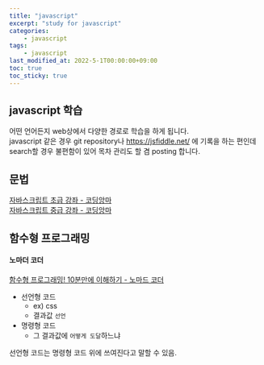 ```yaml
---
title: "javascript"
excerpt: "study for javascript"
categories:
    - javascript
tags:
    - javascript
last_modified_at: 2022-5-1T00:00:00+09:00
toc: true
toc_sticky: true
---
```


## javascript 학습
어떤 언어든지 web상에서 다양한 경로로 학습을 하게 됩니다.  
javascript 같은 경우 git repository나 https://jsfiddle.net/ 에 기록을 하는 편인데 search할 경우 불편함이 있어 목차 관리도 할 겸 posting 합니다.

## 문법
[자바스크립트 초급 강좌 - 코딩앙마](https://www.youtube.com/playlist?list=PLZKTXPmaJk8JDicsOyY2cTcwXmBa-ZceI)  
[자바스크립트 중급 강좌 - 코딩앙마](https://www.youtube.com/playlist?list=PLZKTXPmaJk8JZ2NAC538UzhY_UNqMdZB4)  


## 함수형 프로그래밍
#### 노마더 코더
[함수형 프로그래밍! 10분만에 이해하기 - 노마드 코더](https://www.youtube.com/watch?v=7aEQLvvnQIY&t=13s)  

- 선언형 코드
  - ex) css
  - 결과값 `선언`
- 명령형 코드
  - 그 결과값에 `어떻게 도달`하느냐  

선언형 코드는 명령형 코드 위에 쓰여진다고 말할 수 있음.

